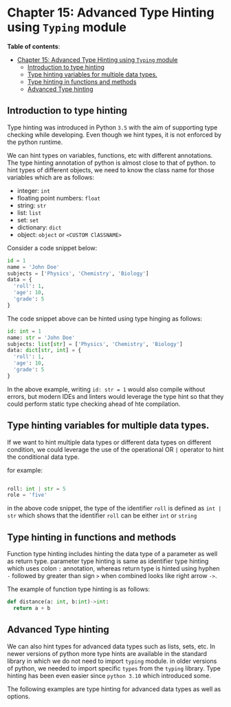 # Chapter 15: Advanced Type Hinting using `Typing` module

**Table of contents**:
- [Chapter 15: Advanced Type Hinting using `Typing` module](#chapter-15-advanced-type-hinting-using-typing-module)
  - [Introduction to type hinting](#introduction-to-type-hinting)
  - [Type hinting variables for multiple data types.](#type-hinting-variables-for-multiple-data-types)
  - [Type hinting in functions and methods](#type-hinting-in-functions-and-methods)
  - [Advanced Type hinting](#advanced-type-hinting)


## Introduction to type hinting

Type hinting was introduced in Python `3.5` with the aim of supporting type
checking while developing. Even though we hint types, it is not enforced by the
python runtime.

We can hint types on variables, functions, etc with different annotations. The
type hinting annotation of python is almost close to that of python. to hint
types of different objects, we need to know the class name for those variables
which are as follows:

- integer: `int`
- floating point numbers: `float`
- string: `str`
- list: `list`
- set: `set`
- dictionary: `dict`
- object: `object` or `<CUSTOM ClASSNAME>`

Consider a code snippet below:

```python
id = 1
name = 'John Doe'
subjects = ['Physics', 'Chemistry', 'Biology']
data = {
  'roll': 1,
  'age': 10,
  'grade': 5
}
```

 The code snippet above can be hinted using type hinging as follows:


```python
id: int = 1
name: str = 'John Doe'
subjects: list[str] = ['Physics', 'Chemistry', 'Biology']
data: dict[str, int] = {
  'roll': 1,
  'age': 10,
  'grade': 5
}
```

In the above example, writing `id: str = 1` would also compile without errors,
but modern IDEs and linters would leverage the type hint so that they could
perform static type checking ahead of hte compilation.


## Type hinting variables for multiple data types.

If we want to hint multiple data types or different data types on different
condition, we could leverage the use of the operational OR `|` operator to hint
the conditional data type.

for example:

```python

roll: int | str = 5
role = 'five'
```

in the above code snippet, the type of the identifier `roll` is defined as
`int | str` which shows that the identifier `roll` can be either `int` or
`string`


## Type hinting in functions and methods

Function type hinting includes hinting the data type of a parameter as well as
return type. parameter type hinting is same as identifier type hinting which
uses colon `:` annotation, whereas return type is hinted using
hyphen `-` followed by greater than sign `>` when combined looks like right
arrow `->`.

The example of function type hinting is as follows:

```python
def distance(a: int, b:int)->int:
  return a + b
```

## Advanced Type hinting

We can also hint types for advanced data types such as lists, sets, etc. In
newer versions of python more type hints are available in the standard library
in which we do not need to import `typing` module. in older versions of python,
we needed to import specific `types` from the `typing` library. Type hinting has
been even easier since `python 3.10` which introduced some.

The following examples are type hinting for advanced data types as well as
options.

```python
```
